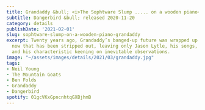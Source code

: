 ```yaml
---
title: Grandaddy &bull; <i>The Sophtware Slump ..... on a wooden piano</i>
subtitle: Dangerbird &bull; released 2020-11-20
category: details
publishDate: '2021-02-01'
slug: sophtware-slump-on-a-wooden-piano-grandaddy
excerpt: Twenty years ago, Grandaddy’s banged-up future was wrapped up in heavy production…
  now that has been stripped out, leaving only Jason Lytle, his songs, his piano,
  and his characteristic keening on inevitable observations.
image: "~/assets/images/details/2021/03/grandaddy.jpg"
tags:
- Neil Young
- The Mountain Goats
- Ben Folds
- Grandaddy
- Dangerbird
spotify: 01gcVKxGpncnhtqGXBjhmB
---
```



